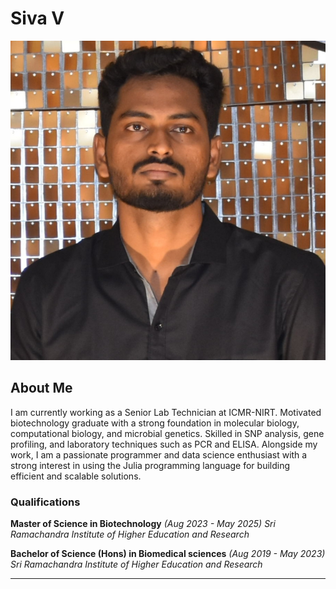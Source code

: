 # Siva V
![profile picture](/assets/img/profile.jpg)
## About Me

I am currently working as a Senior Lab Technician at ICMR-NIRT. Motivated biotechnology graduate with a strong foundation in molecular biology, computational biology, and microbial genetics. Skilled in SNP analysis, gene profiling, and laboratory techniques such as PCR and ELISA. Alongside my work, I am a passionate programmer and data science enthusiast with a strong interest in using the Julia programming language for building efficient and scalable solutions.

### Qualifications

**Master of Science in Biotechnology** *(Aug 2023 - May 2025)*
*Sri Ramachandra Institute of Higher Education and Research*


**Bachelor of Science (Hons) in Biomedical sciences** *(Aug 2019 - May 2023)*
*Sri Ramachandra Institute of Higher Education and Research*

---
